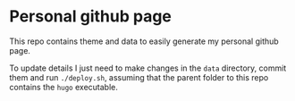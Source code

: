 # Personal github page
This repo contains theme and data to easily generate my personal github page.

To update details I just need to make changes in the `data` directory, commit them and run `./deploy.sh`, assuming that the parent folder to this repo contains the `hugo` executable.